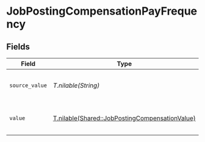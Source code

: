 # JobPostingCompensationPayFrequency


## Fields

| Field                                                                                                | Type                                                                                                 | Required                                                                                             | Description                                                                                          | Example                                                                                              |
| ---------------------------------------------------------------------------------------------------- | ---------------------------------------------------------------------------------------------------- | ---------------------------------------------------------------------------------------------------- | ---------------------------------------------------------------------------------------------------- | ---------------------------------------------------------------------------------------------------- |
| `source_value`                                                                                       | *T.nilable(String)*                                                                                  | :heavy_minus_sign:                                                                                   | The source value of the pay frequency.                                                               | Hourly                                                                                               |
| `value`                                                                                              | [T.nilable(Shared::JobPostingCompensationValue)](../../models/shared/jobpostingcompensationvalue.md) | :heavy_minus_sign:                                                                                   | The pay frequency of the job postings.                                                               | hourly                                                                                               |